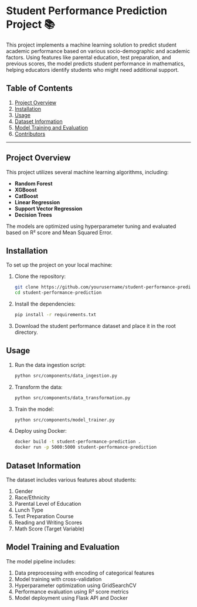 # Student Performance Prediction Project 📚
This project implements a machine learning solution to predict student academic performance based on various socio-demographic and academic factors. Using features like parental education, test preparation, and previous scores, the model predicts student performance in mathematics, helping educators identify students who might need additional support.

## Table of Contents
1. [Project Overview](#project-overview)
2. [Installation](#installation)
3. [Usage](#usage)
4. [Dataset Information](#dataset-information)
5. [Model Training and Evaluation](#model-training-and-evaluation)
6. [Contributors](#contributors)
---

## Project Overview
This project utilizes several machine learning algorithms, including:
- **Random Forest**
- **XGBoost**
- **CatBoost**
- **Linear Regression**
- **Support Vector Regression**
- **Decision Trees**

The models are optimized using hyperparameter tuning and evaluated based on R² score and Mean Squared Error.

## Installation
To set up the project on your local machine:

1. Clone the repository:
   ```bash
   git clone https://github.com/yourusername/student-performance-prediction.git
   cd student-performance-prediction
   ```

2. Install the dependencies:
   ```bash
   pip install -r requirements.txt
   ```

3. Download the student performance dataset and place it in the root directory.

## Usage
1. Run the data ingestion script:
   ```bash
   python src/components/data_ingestion.py
   ```

2. Transform the data:
   ```bash
   python src/components/data_transformation.py
   ```

3. Train the model:
   ```bash
   python src/components/model_trainer.py
   ```

4. Deploy using Docker:
   ```bash
   docker build -t student-performance-prediction .
   docker run -p 5000:5000 student-performance-prediction
   ```

## Dataset Information
The dataset includes various features about students:
1. Gender
2. Race/Ethnicity
3. Parental Level of Education
4. Lunch Type
5. Test Preparation Course
6. Reading and Writing Scores
7. Math Score (Target Variable)

## Model Training and Evaluation
The model pipeline includes:
1. Data preprocessing with encoding of categorical features
2. Model training with cross-validation
3. Hyperparameter optimization using GridSearchCV
4. Performance evaluation using R² score metrics
5. Model deployment using Flask API and Docker

